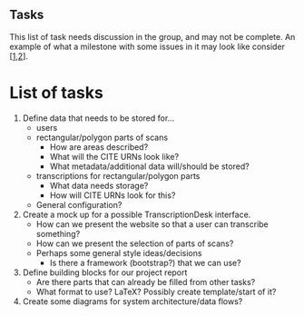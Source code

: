 ## Tasks ##

This list of task needs discussion in the group,
and may not be complete.
An example of what a milestone with some issues in it may look like consider [[1](https://github.com/runjak/turnt-dubstep/milestones),[2](https://github.com/sndcomp/website/milestones?state=closed)].

# List of tasks #

1. Define data that needs to be stored for…
    * users
    * rectangular/polygon parts of scans
        * How are areas described?
        * What will the CITE URNs look like?
        * What metadata/additional data will/should be stored?
    * transcriptions for rectangular/polygon parts
        * What data needs storage?
        * How will CITE URNs look for this?
    * General configuration?
2. Create a mock up for a possible TranscriptionDesk interface.
    * How can we present the website so that a user can transcribe something?
    * How can we present the selection of parts of scans?
    * Perhaps some general style ideas/decisions
        * Is there a framework (bootstrap?) that we can use?
3. Define building blocks for our project report
    * Are there parts that can already be filled from other tasks?
    * What format to use? LaTeX? Possibly create template/start of it?
4. Create some diagrams for system architecture/data flows?
